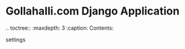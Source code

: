 Gollahalli.com Django Application
=================================

.. toctree::
   :maxdepth: 3
   :caption: Contents:

   settings
